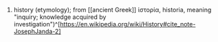 1. history (etymology); from [[ancient Greek]] ἱστορία, historia, meaning "inquiry; knowledge acquired by investigation")^[https://en.wikipedia.org/wiki/History#cite_note-JosephJanda-2]